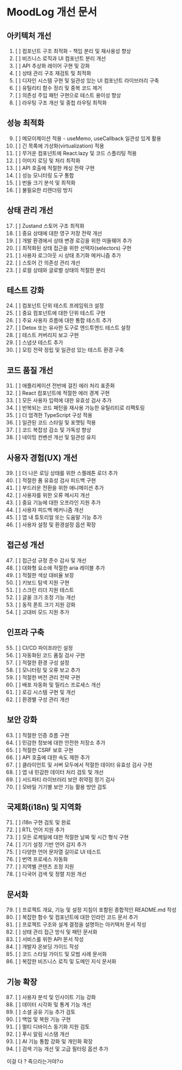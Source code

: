 # MoodLog 개선 문서 

## 아키텍처 개선
1. [ ] 컴포넌트 구조 최적화 - 책임 분리 및 재사용성 향상
2. [ ] 비즈니스 로직과 UI 컴포넌트 분리 개선
3. [ ] API 추상화 레이어 구현 및 강화
4. [ ] 상태 관리 구조 재검토 및 최적화
5. [ ] 디자인 시스템 구현 및 일관성 있는 UI 컴포넌트 라이브러리 구축
6. [ ] 유틸리티 함수 정리 및 중복 코드 제거
7. [ ] 의존성 주입 패턴 구현으로 테스트 용이성 향상
8. [ ] 라우팅 구조 개선 및 중첩 라우팅 최적화

## 성능 최적화
9. [ ] 메모이제이션 적용 - useMemo, useCallback 일관성 있게 활용
10. [ ] 긴 목록에 가상화(virtualization) 적용
11. [ ] 무거운 컴포넌트에 React.lazy 및 코드 스플리팅 적용
12. [ ] 이미지 로딩 및 처리 최적화
13. [ ] API 호출에 적절한 캐싱 전략 구현
14. [ ] 성능 모니터링 도구 통합
15. [ ] 번들 크기 분석 및 최적화
16. [ ] 불필요한 리렌더링 방지

## 상태 관리 개선
17. [ ] Zustand 스토어 구조 최적화
18. [ ] 중요 상태에 대한 영구 저장 전략 개선
19. [ ] 개발 환경에서 상태 변경 로깅을 위한 미들웨어 추가
20. [ ] 최적화된 상태 접근을 위한 선택자(selectors) 구현
21. [ ] 사용자 로그아웃 시 상태 초기화 메커니즘 추가
22. [ ] 스토어 간 의존성 관리 개선
23. [ ] 로컬 상태와 글로벌 상태의 적절한 분리

## 테스트 강화
24. [ ] 컴포넌트 단위 테스트 프레임워크 설정
25. [ ] 중요 컴포넌트에 대한 단위 테스트 구현
26. [ ] 주요 사용자 흐름에 대한 통합 테스트 추가
27. [ ] Detox 또는 유사한 도구로 엔드투엔드 테스트 설정
28. [ ] 테스트 커버리지 보고 구현
29. [ ] 스냅샷 테스트 추가
30. [ ] 모킹 전략 정립 및 일관성 있는 테스트 환경 구축

## 코드 품질 개선
31. [ ] 애플리케이션 전반에 걸친 에러 처리 표준화
32. [ ] React 컴포넌트에 적절한 에러 경계 구현
33. [ ] 모든 사용자 입력에 대한 유효성 검사 추가
34. [ ] 반복되는 코드 패턴을 재사용 가능한 유틸리티로 리팩토링
35. [ ] 더 엄격한 TypeScript 구성 적용
36. [ ] 일관된 코드 스타일 및 포맷팅 적용
37. [ ] 코드 복잡성 감소 및 가독성 향상
38. [ ] 네이밍 컨벤션 개선 및 일관성 유지

## 사용자 경험(UX) 개선
39. [ ] 더 나은 로딩 상태를 위한 스켈레톤 로더 추가
40. [ ] 적절한 폼 유효성 검사 피드백 구현
41. [ ] 부드러운 전환을 위한 애니메이션 추가
42. [ ] 사용자를 위한 오류 메시지 개선
43. [ ] 중요 기능에 대한 오프라인 지원 추가
44. [ ] 사용자 피드백 메커니즘 개선
45. [ ] 앱 내 튜토리얼 또는 도움말 기능 추가
46. [ ] 사용자 설정 및 환경설정 옵션 확장

## 접근성 개선
47. [ ] 접근성 규정 준수 감사 및 개선
48. [ ] 대화형 요소에 적절한 aria 레이블 추가
49. [ ] 적절한 색상 대비율 보장
50. [ ] 키보드 탐색 지원 구현
51. [ ] 스크린 리더 지원 테스트
52. [ ] 글꼴 크기 조정 기능 개선
53. [ ] 동적 폰트 크기 지원 강화
54. [ ] 고대비 모드 지원 추가

## 인프라 구축
55. [ ] CI/CD 파이프라인 설정
56. [ ] 자동화된 코드 품질 검사 구현
57. [ ] 적절한 환경 구성 설정
58. [ ] 모니터링 및 오류 보고 추가
59. [ ] 적절한 버전 관리 전략 구현
60. [ ] 배포 자동화 및 릴리스 프로세스 개선
61. [ ] 로깅 시스템 구현 및 개선
62. [ ] 환경별 구성 관리 개선

## 보안 강화
63. [ ] 적절한 인증 흐름 구현
64. [ ] 민감한 정보에 대한 안전한 저장소 추가
65. [ ] 적절한 CSRF 보호 구현
66. [ ] API 호출에 대한 속도 제한 추가
67. [ ] 클라이언트 및 서버 모두에서 적절한 데이터 유효성 검사 구현
68. [ ] 앱 내 민감한 데이터 처리 검토 및 개선
69. [ ] 서드파티 라이브러리 보안 취약점 정기 검사
70. [ ] 모바일 기기별 보안 기능 활용 방안 검토

## 국제화(i18n) 및 지역화
71. [ ] i18n 구현 검토 및 완료
72. [ ] RTL 언어 지원 추가
73. [ ] 모든 로케일에 대한 적절한 날짜 및 시간 형식 구현
74. [ ] 기기 설정 기반 언어 감지 추가
75. [ ] 다양한 언어 문자열 길이로 UI 테스트
76. [ ] 번역 프로세스 자동화
77. [ ] 지역별 콘텐츠 조정 지원
78. [ ] 다국어 검색 및 정렬 지원 개선

## 문서화
79. [ ] 프로젝트 개요, 기능 및 설정 지침이 포함된 종합적인 README.md 작성
80. [ ] 복잡한 함수 및 컴포넌트에 대한 인라인 코드 문서 추가
81. [ ] 프로젝트 구조와 설계 결정을 설명하는 아키텍처 문서 작성
82. [ ] 상태 관리 접근 방식 및 패턴 문서화
83. [ ] 서비스를 위한 API 문서 작성
84. [ ] 개발자 온보딩 가이드 작성
85. [ ] 코드 스타일 가이드 및 모범 사례 문서화
86. [ ] 복잡한 비즈니스 로직 및 도메인 지식 문서화

## 기능 확장
87. [ ] 사용자 분석 및 인사이트 기능 강화
88. [ ] 데이터 시각화 및 통계 기능 개선
89. [ ] 소셜 공유 기능 추가 검토
90. [ ] 백업 및 복원 기능 구현
91. [ ] 멀티 디바이스 동기화 지원 검토
92. [ ] 푸시 알림 시스템 개선
93. [ ] AI 기능 통합 강화 및 개인화 확장
94. [ ] 검색 기능 개선 및 고급 필터링 옵션 추가

이걸 다 ?
 죽으라는거야?ㅁ